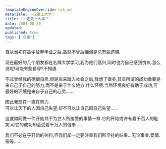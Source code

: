```yaml
---
templateEngineOverride: njk,md
metaTitle: 一定要上大学？
title: '一定要上大学？'
date: 2004-08-20
updated:
published: true
tags: ['日常']
---
```


<div class="col-start-3 col-end-9">

自从当初在高中放弃学业之后,虽然不曾后悔但是总有些遗憾.

现在最好的几个朋友都在名牌大学学习,我为他们高兴,同时也为自已感到愧疚.怎么说呢!可能有些自卑?不知道.

不过曾经我的确很自卑,但是后来踏入社会之后,我想了很多,其实所谓的成功重要是来自己于自己的努力,而不是来于什么地方,什么环境.当然环境良好有助于成功,可最好的环境是来自于自己的心灵&#8230;&#8230;

因此我现在一直在努力.  
可以让天下的人因自己失望,却不可以让自己因自己失望&#8230;&#8230;

这就如同做一件开始并不为世人所接受的事情一样.它的开始或许有着千百人的耻笑,可它的成功却会受着千万人的信奉&#8230;&#8230;

我们不必在乎开始的笑料,但我们却一定要注重我们所坚持的结果&#8230;无论事业.爱情.等等&#8230;&#8230;
</div>

